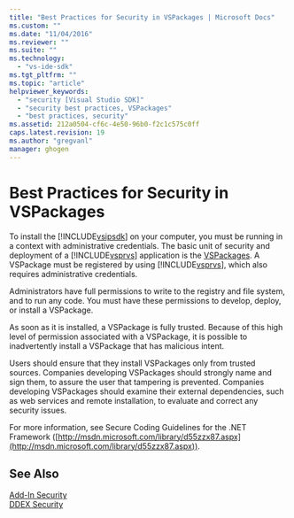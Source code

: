 ```yaml
---
title: "Best Practices for Security in VSPackages | Microsoft Docs"
ms.custom: ""
ms.date: "11/04/2016"
ms.reviewer: ""
ms.suite: ""
ms.technology: 
  - "vs-ide-sdk"
ms.tgt_pltfrm: ""
ms.topic: "article"
helpviewer_keywords: 
  - "security [Visual Studio SDK]"
  - "security best practices, VSPackages"
  - "best practices, security"
ms.assetid: 212a0504-cf6c-4e50-96b0-f2c1c575c0ff
caps.latest.revision: 19
ms.author: "gregvanl"
manager: ghogen
---
```

# Best Practices for Security in VSPackages
To install the [!INCLUDE[vsipsdk](../../extensibility/includes/vsipsdk_md.md)] on your computer, you must be running in a context with administrative credentials. The basic unit of security and deployment of a [!INCLUDE[vsprvs](../../code-quality/includes/vsprvs_md.md)] application is the [VSPackages](../../extensibility/internals/vspackages.md). A VSPackage must be registered by using [!INCLUDE[vsprvs](../../code-quality/includes/vsprvs_md.md)], which also requires administrative credentials.  
  
 Administrators have full permissions to write to the registry and file system, and to run any code. You must have these permissions to develop, deploy, or install a VSPackage.  
  
 As soon as it is installed, a VSPackage is fully trusted. Because of this high level of permission associated with a VSPackage, it is possible to inadvertently install a VSPackage that has malicious intent.  
  
 Users should ensure that they install VSPackages only from trusted sources. Companies developing VSPackages should strongly name and sign them, to assure the user that tampering is prevented. Companies developing VSPackages should examine their external dependencies, such as web services and remote installation, to evaluate and correct any security issues.  
  
 For more information, see Secure Coding Guidelines for the .NET Framework ([http://msdn.microsoft.com/library/d55zzx87.aspx](http://msdn.microsoft.com/library/d55zzx87.aspx)).  
  
## See Also  
 [Add-In Security](http://msdn.microsoft.com/Library/44a5c651-6246-4310-b371-65378917c799)   
 [DDEX Security](http://msdn.microsoft.com/en-us/44a52a70-5c98-450e-993d-4a3b32f69ba8)